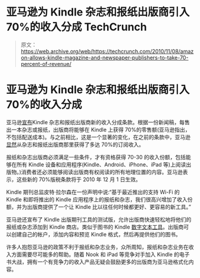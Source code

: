 # 亚马逊为 Kindle 杂志和报纸出版商引入 70%的收入分成 TechCrunch

> 原文：<https://web.archive.org/web/https://techcrunch.com/2010/11/08/amazon-allows-kindle-magazine-and-newspaper-publishers-to-take-70-percent-of-revenue/>

# 亚马逊为 Kindle 杂志和报纸出版商引入 70%的收入分成

亚马逊[宣布](https://web.archive.org/web/20221203193323/http://www.businesswire.com/news/home/20101108007475/en/Amazon-Announces-70-Percent-Revenue-Share-Terms-Kindle)Kindle 杂志和报纸出版商新的收入分成条款。根据一份新闻稿，每售出一本杂志或报纸，出版商将能够在 Kindle 上获得 70%的零售额(亚马逊指出，不包括配送成本)。与之前相比，这是一个显著的变化，在之前的条款中，亚马逊[显然](https://web.archive.org/web/20221203193323/http://adage.com/mediaworks/article?article_id=141151)从杂志和报纸出版商那里获得了多达 70%的订阅收入。

报纸和杂志出版商必须满足一些条件，才有资格获得 70-30 的收入份额，包括能够在所有 Kindle 设备和应用程序(Kindle、Android、iPhone、iPad 等)上阅读出版物。)消费者还必须能够阅读出版商有权阅读的所有地理位置的内容。亚马逊表示，这些新的 70%版税条款将于 2010 年 12 月 1 日生效。

Kindle 期刊总监皮特·拉尔森在一份声明中说:“基于最近推出的支持 Wi-Fi 的 Kindle 和即将推出的 Kindle 应用程序上的报纸和杂志，我们很高兴增加了收入份额，并为出版商提供了一个让 Kindle 比以往任何时候都更好、更容易的新工具。”

亚马逊还宣布了 Kindle 出版期刊工具的测试版，允许出版商快速轻松地将他们的报纸或杂志添加到 Kindle 商店。类似于图书的 Kindle [数字文本工具](https://web.archive.org/web/20221203193323/https://beta.techcrunch.com/2010/01/20/amazon-royalty-kindle-dtp/)。出版商可以创建自己的帐户，添加内容和预览 Kindle 格式，然后再提供他们的图书。

许多人抱怨亚马逊的政策不利于报纸和杂志业务，众所周知，报纸和杂志业务在收入方面需要尽可能多的帮助。随着 Nook 和 iPad 等竞争对手加入 Kindle 的电子书大战，拥有一个有竞争力的收入产品无疑会鼓励更多的出版商为亚马逊格式化内容。